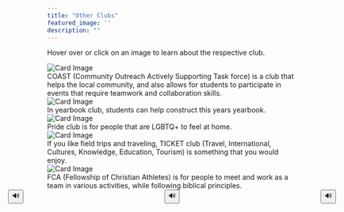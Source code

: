 ```yaml
---
title: "Other Clubs"
featured_image: ''
description: ""
---
```


<p>Hover over or click on an image to learn about the respective club.</p>
</div>

<div class="card-container">
  <div class="card">
    <img src="https://static.wixstatic.com/media/9ca844_6b81b4fec8404ec3bad10c94f9b89ad2~mv2.png" alt="Card Image">
    <div class="overlay-text">COAST (Community Outreach Actively  Supporting Task force) is a club that helps the local community, and also allows for students to participate in events that require teamwork and collaboration skills.</div>
  </div>





  <div class="card">
    <img src="https://yearbookforever.com/images/Products/product_id_01.png" alt="Card Image">
    <div class="overlay-text">In yearbook club, students can help construct this years yearbook.</div>
  </div>





  <div class="card">
    <img src="https://encrypted-tbn0.gstatic.com/images?q=tbn:ANd9GcRHn-faVDn0W3AieipaxmNd5ZP5J0iW04jj5w&s" alt="Card Image">
    <div class="overlay-text">Pride club is for people that are LGBTQ+ to feel at home.</div>
  </div>
 




  <div class="card">
    <img src="https://encrypted-tbn0.gstatic.com/images?q=tbn:ANd9GcQWSkEbE4eQXLCOPlixqoxMcPinhSFbLX7nZg&s" alt="Card Image">
    <div class="overlay-text">If you like field trips and traveling, TICKET club (Travel, International, Cultures, Knowledge, Education, Tourism) is something that you would enjoy.</div>
  </div>





  <div class="card">
    <img src="https://lirp.cdn-website.com/5f4b8e70/dms3rep/multi/opt/FCAlogo-CircleColr-01-1920w.png" alt="Card Image">
    <div class="overlay-text">FCA (Fellowship of Christian Athletes) is for people to meet and work as a team in various activities, while following biblical principles.</div>
  </div>
    </div>  

     
<div style="
  display: flex;
  gap: 285px;
  align-items: center;
  justify-content: center;
">
  <div>
    <button onclick="readText('COAST (Community Outreach Actively  Supporting Task force) is a club that helps the local community, and also allows for students to participate in events that require teamwork and collaboration skills.')">🔊</button>
  </div>
  <div>
    <button onclick="readText('In yearbook club, students can help construct this years yearbook.')">🔊</button>
  </div>
  <div>
    <button onclick="readText('Pride club is for people that are LGBTQ+ to feel at home.')">🔊</button>
  </div>
  <div>
    <button onclick="readText('If you like field trips and traveling, TICKET club (Travel, International, Cultures, Knowledge, Education, Tourism) is something that you would enjoy.')">🔊</button>
  </div>
  <div>
    <button onclick="readText('FCA (Fellowship of Christian Athletes) is for people to meet and work as a team in various activities, while following biblical principles.')">🔊</button>
  </div>
</div>

<script>
  function readText(text) {
    const speech = new SpeechSynthesisUtterance(text);
    window.speechSynthesis.speak(speech);
  }
</script>
